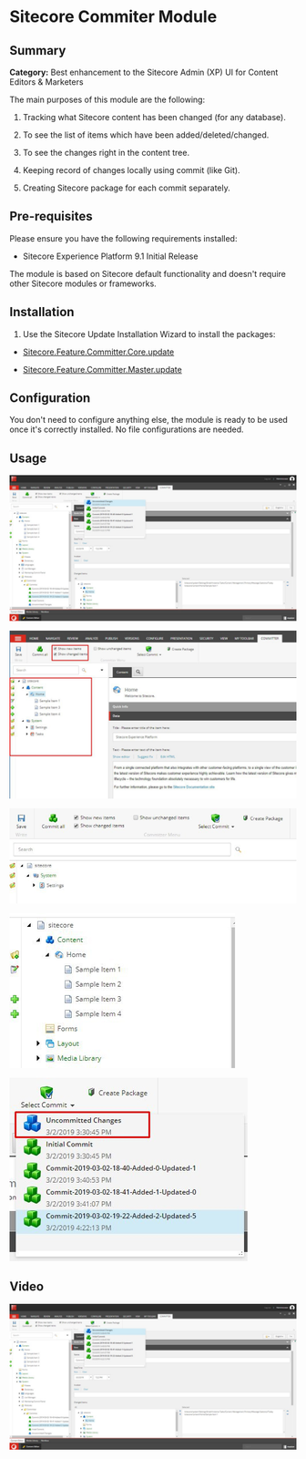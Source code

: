 # Sitecore Commiter Module

  

## Summary

  

**Category:** Best enhancement to the Sitecore Admin (XP) UI for Content Editors & Marketers

  

The main purposes of this module are the following:

1. Tracking what Sitecore content has been changed (for any database).

2. To see the list of items which have been added/deleted/changed.

3. To see the changes right in the content tree.

4. Keeping record of changes locally using commit (like Git).

5. Creating Sitecore package for each commit separately.

  
  

## Pre-requisites

  

Please ensure you have the following requirements installed:

- Sitecore Experience Platform 9.1 Initial Release

  

The module is based on Sitecore default functionality and doesn't require other Sitecore modules or frameworks.

  

## Installation

  

1. Use the Sitecore Update Installation Wizard to install the packages:

-  [Sitecore.Feature.Committer.Core.update](https://github.com/Sitecore-Hackathon/2019-Brave-Sitecorians/blob/master/sc.package/Sitecore.Feature.Committer.Core.update)

-  [Sitecore.Feature.Committer.Master.update](https://github.com/Sitecore-Hackathon/2019-Brave-Sitecorians/blob/master/sc.package/Sitecore.Feature.Committer.Master.update)

  

## Configuration

  

You don't need to configure anything else, the module is ready to be used once it's correctly installed. No file configurations are needed. 

## Usage 

 ![Changes](images/UncommitedChanges.jpeg?raw=true  "Commits List")

 ![Commiter Ribbon](images/CommiterRibbon.jpeg?raw=true  "Commiter Ribbon")
 
 ![Chunk](images/Chunk.jpeg?raw=true  "Chunk")
 
 ![Gutter](images/Gutter.jpeg?raw=true  "Gutter")
 
 ![Changes](images/UncommitedChanges2.jpeg?raw=true  "List")


## Video

[![Sitecore Hackathon 2019 Committer](images/UncommitedChanges.jpeg)](https://www.youtube.com/watch?v=pQi3UdAdWZc)
